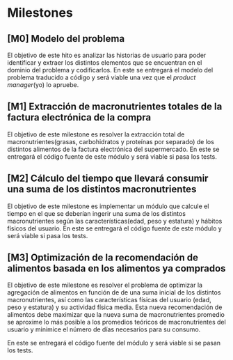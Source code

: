 
# Milestones

## [M0] Modelo del problema

El objetivo de este hito es analizar las historias de usuario para poder identificar y extraer los distintos elementos
que se encuentran en el dominio del problema y codificarlos. En este se entregará el modelo del problema traducido a código y
será viable una vez que el *product manager*(yo) lo apruebe.

## [M1] Extracción de macronutrientes totales de la factura electrónica de la compra

El objetivo de este milestone es resolver la extracción total de macronutrientes(grasas, carbohidratos y proteínas por separado)
de los distintos alimentos de la factura electrónica del supermercado. En este se entregará el código fuente de este módulo y será
viable si pasa los tests.

## [M2] Cálculo del tiempo que llevará consumir una suma de los distintos macronutrientes

El objetivo de este milestone es implementar un módulo que calcule el tiempo en el que se deberían ingerir una suma de los
distintos macronutrientes según las características(edad, peso y estatura) y hábitos físicos del usuario. En este se
entregará el código fuente de este módulo y será viable si pasa los tests.

## [M3] Optimización de la recomendación de alimentos basada en los alimentos ya comprados

El objetivo de este milestone es resolver el problema de optimizar la agregación de alimentos en función de de una suma inicial
de los distintos macronutrientes, así como las características físicas del usuario (edad, peso y estatura) y su actividad física
media. Esta nueva recomendación de alimentos debe maximizar que la nueva suma de macronutrientes promedio se aproxime lo más posible
a los promedios teóricos de macronutrientes del usuario y minimice el número de días necesarios para su consumo.

En este se entregará el código fuente del módulo y será viable si se pasan los tests.

